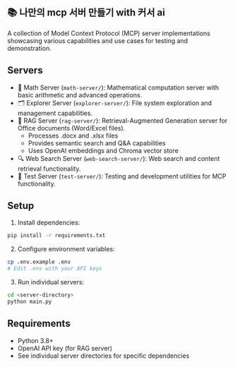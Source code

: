 ## 📚 나만의 mcp 서버 만들기 with 커서 ai

A collection of Model Context Protocol (MCP) server implementations showcasing various capabilities and use cases for testing and demonstration.

## Servers

- 🧮 Math Server (`math-server/`): Mathematical computation server with basic arithmetic and advanced operations.
- 🗂️ Explorer Server (`explorer-server/`): File system exploration and management capabilities.
- 📄 RAG Server (`rag-server/`): Retrieval-Augmented Generation server for Office documents (Word/Excel files).
    - Processes .docx and .xlsx files
    - Provides semantic search and Q&A capabilities
    - Uses OpenAI embeddings and Chroma vector store
- 🔍 Web Search Server (`web-search-server/`): Web search and content retrieval functionality.
- 🧪 Test Server (`test-server/`): Testing and development utilities for MCP functionality.

## Setup

1. Install dependencies:
```bash
pip install -r requirements.txt
```

2. Configure environment variables:
```bash
cp .env.example .env
# Edit .env with your API keys
```

3. Run individual servers:
```bash
cd <server-directory>
python main.py
```

## Requirements

- Python 3.8+
- OpenAI API key (for RAG server)
- See individual server directories for specific dependencies
